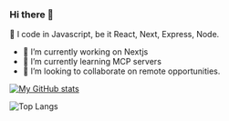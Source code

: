 ### Hi there 👋
🔭 I code in Javascript, be it React, Next, Express, Node. 
- 🔭 I’m currently working on Nextjs
- 🌱 I’m currently learning MCP servers
- 👯 I’m looking to collaborate on remote opportunities.

[![My GitHub stats](https://github-readme-stats.vercel.app/api?username=imismailpe&theme=transparent)](https://github.com/imismailpe/github-readme-stats)

![Top Langs](https://github-readme-stats.vercel.app/api/top-langs/?username=imismailpe&layout=compact)
<!--
**imismailpe/imismailpe** is a ✨ _special_ ✨ repository because its `README.md` (this file) appears on your GitHub profile.

Here are some ideas to get you started:

- 🔭 I’m currently working on Nextjs
- 🌱 I’m currently learning Nodejs
- 👯 I’m looking to collaborate on remote opportunities
- 🤔 I’m looking for help with ...
- 💬 Ask me about coding, solving problems
- 📫 How to reach me: mailismailpe@gmail.com
- 😄 Pronouns: 
- ⚡ Fun fact: 
-->
